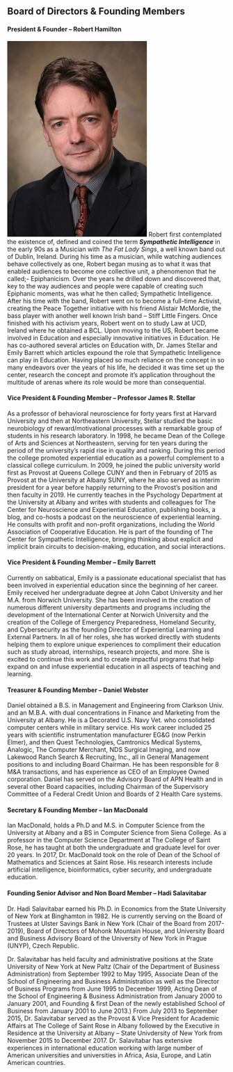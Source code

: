 ## Board of Directors & Founding Members

#### President & Founder – Robert Hamilton 

![Robert Hamilton](/images/RobertHamilton-321x450.jpg "Robert Hamilton")
Robert first contemplated the existence of, defined and coined the term *__Sympathetic Intelligence__* in the early 90s as a Musician with *The Fat Lady Sings*, a well known band out of Dublin, Ireland. During his time as a musician, while watching audiences behave collectively as one, Robert began musing as to what it was that enabled audiences to become one collective unit, a phenomenon that he called;- Epiphanicism. Over the years he drilled down and discovered that, key to the way audiences and people were capable of creating such Epiphanic moments, was what he then called; Sympathetic Intelligence. After his time with the band, Robert went on to become a full-time Activist, creating the Peace Together initiative with his friend Alistair McMordie, the bass player with another well known Irish band – Stiff Little Fingers. Once finished with his activism years, Robert went on to study Law at UCD, Ireland where he obtained a BCL. Upon moving to the US, Robert became involved in Education and especially innovative initiatives in Education. He has co-authored several articles on Education with, Dr. James Stellar and Emily Barrett which articles expound the role that Sympathetic Intelligence can play in Education. Having placed so much reliance on the concept in so many endeavors over the years of his life, he decided it was time set up the center, research the concept and promote it’s application throughout the multitude of arenas where its role would be more than consequential.


#### Vice President & Founding Member – Professor James R. Stellar

As a professor of behavioral neuroscience for forty years first at Harvard University and then at Northeastern University, Stellar studied the basic neurobiology of reward/motivational processes with a remarkable group of students in his research laboratory. In 1998, he became Dean of the College of Arts and Sciences at Northeastern, serving for ten years during the period of the university’s rapid rise in quality and ranking. During this period the college promoted experiential education as a powerful complement to a classical college curriculum. In 2009, he joined the public university world first as Provost at Queens College CUNY and then in February of 2015 as Provost at the University at Albany SUNY, where he also served as interim president for a year before happily returning to the Provost’s position and then faculty in 2019. He currently teaches in the Psychology Department at the University at Albany and writes with students and colleagues for The Center for Neuroscience and Experiential Education, publishing books, a blog, and co-hosts a podcast on the neuroscience of experiential learning. He consults with profit and non-profit organizations, including the World Association of Cooperative Education. He is part of the founding of The Center for Sympathetic Intelligence, bringing thinking about explicit and implicit brain circuits to decision-making, education, and social interactions.


#### Vice President & Founding Member – Emily Barrett 

Currently on sabbatical, Emily is a passionate educational specialist that has been involved in experiential education since the beginning of her career. Emily received her undergraduate degree at John Cabot University and her M.A. from Norwich University. She has been involved in the creation of numerous different university departments and programs including the development of the International Center at Norwich University and the creation of the College of Emergency Preparedness, Homeland Security, and Cybersecurity as the founding Director of Experiential Learning and External Partners. In all of her roles, she has worked directly with students helping them to explore unique experiences to compliment their education such as study abroad, internships, research projects, and more. She is excited to continue this work and to create impactful programs that help expand on and infuse experiential education in all aspects of teaching and learning. 

#### Treasurer & Founding Member – Daniel Webster

Daniel obtained a B.S. in Management and Engineering from Clarkson Univ. and an M.B.A. with dual concentrations in Finance and Marketing from the University at Albany. He is a Decorated U.S. Navy Vet. who consolidated computer centers while in military service. His work career included 25 years with scientific instrumentation manufacturer EG&G (now Perkin Elmer), and then Quest Technologies, Camtronics Medical Systems, Analogic, The Computer Merchant, NDS Surgical Imaging, and now Lakewood Ranch Search & Recruiting, Inc., all in General Management positions to and including Board Chairman. He has been responsible for 8 M&A transactions, and has experience as CEO of an Employee Owned corporation. Daniel has served on the Advisory Board of APN Health and in several other Board capacities, including Chairman of the Supervisory Committee of a Federal Credit Union and Boards of 2 Health Care systems.


#### Secretary & Founding Member – Ian MacDonald

Ian MacDonald, holds a Ph.D and M.S. in Computer Science from the University at Albany and a BS in Computer Science from Siena College.  As a professor in the Computer Science Department at The College of Saint Rose, he has taught at both the undergraduate and graduate level for over 20 years.  In 2017, Dr. MacDonald took on the role of Dean of the School of Mathematics and Sciences at Saint Rose. His research interests include artificial intelligence, bioinformatics, cyber security, and undergraduate education.


#### Founding Senior Advisor and Non Board Member – Hadi Salavitabar

Dr. Hadi Salavitabar earned his Ph.D. in Economics from the State University of New York at Binghamton in 1982. He is currently serving on the Board of Trustees at Ulster Savings Bank in New York (Chair of the Board from 2017-2019), Board of Directors of Mohonk Mountain House, and University Board and Business Advisory Board of the University of New York in Prague (UNYP), Czech Republic. 

Dr. Salavitabar has held faculty and administrative positions at the State University of New York at New Paltz (Chair of the Department of Business Administration) from September 1992 to May 1995, Associate Dean of the School of Engineering and Business Administration as well as the Director of Business Programs from June 1995 to December 1999, Acting Dean of the School of Engineering & Business Administration from January 2000 to January 2001, and Founding & first Dean of the newly established School of Business from January 2001 to June 2013.)  From July 2013 to September 2015, Dr. Salavitabar served as the Provost & Vice President for Academic Affairs at The College of Saint Rose in Albany followed by the Executive in Residence at the University at Albany – State Univdersity of New York from November 2015 to December 2017.  Dr. Salavitabar has extensive experiences in international education working with large number of American universities and universities in Africa, Asia, Europe, and Latin American countries.
